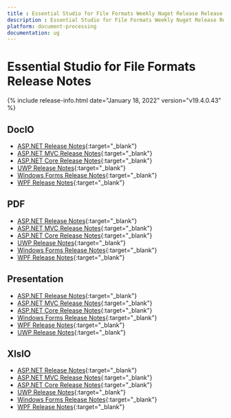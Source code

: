 ```yaml
---
title : Essential Studio for File Formats Weekly Nuget Release Release Notes  
description : Essential Studio for File Formats Weekly Nuget Release Release Notes  
platform: document-processing
documentation: ug
---
```


# Essential Studio for File Formats  Release Notes  

{% include release-info.html date="January 18, 2022" version="v19.4.0.43" %} 

## DocIO

* [ASP.NET Release Notes](/aspnet/release-notes/v19.4.0.43#docio){:target="_blank"}
* [ASP.NET MVC Release Notes](/aspnetmvc/release-notes/v19.4.0.43#docio){:target="_blank"}
* [ASP.NET Core Release Notes](/aspnet-core/release-notes/v19.4.0.43#docio){:target="_blank"}
* [UWP Release Notes](/uwp/release-notes/v19.4.0.43#docio){:target="_blank"}
* [Windows Forms Release Notes](/windowsforms/release-notes/v19.4.0.43#docio){:target="_blank"}
* [WPF Release Notes](/wpf/release-notes/v19.4.0.43#docio){:target="_blank"}


## PDF

* [ASP.NET Release Notes](/aspnet/release-notes/v19.4.0.43#pdf){:target="_blank"}
* [ASP.NET MVC Release Notes](/aspnetmvc/release-notes/v19.4.0.43#pdf){:target="_blank"}
* [ASP.NET Core Release Notes](/aspnet-core/release-notes/v19.4.0.43#pdf){:target="_blank"}
* [UWP Release Notes](/uwp/release-notes/v19.4.0.43#pdf){:target="_blank"}
* [Windows Forms Release Notes](/windowsforms/release-notes/v19.4.0.43#pdf){:target="_blank"}
* [WPF Release Notes](/wpf/release-notes/v19.4.0.43#pdf){:target="_blank"}


## Presentation

* [ASP.NET Release Notes](/aspnet/release-notes/v19.4.0.43#presentation){:target="_blank"}
* [ASP.NET MVC Release Notes](/aspnetmvc/release-notes/v19.4.0.43#presentation){:target="_blank"}
* [ASP.NET Core Release Notes](/aspnet-core/release-notes/v19.4.0.43#presentation){:target="_blank"}
* [Windows Forms Release Notes](/windowsforms/release-notes/v19.4.0.43#presentation){:target="_blank"}
* [WPF Release Notes](/wpf/release-notes/v19.4.0.43#presentation){:target="_blank"}
* [UWP Release Notes](/uwp/release-notes/v19.4.0.43#presentation){:target="_blank"}


## XlsIO

* [ASP.NET Release Notes](/aspnet/release-notes/v19.4.0.43#xlsio){:target="_blank"}
* [ASP.NET MVC Release Notes](/aspnetmvc/release-notes/v19.4.0.43#xlsio){:target="_blank"}
* [ASP.NET Core Release Notes](/aspnet-core/release-notes/v19.4.0.43#xlsio){:target="_blank"}
* [UWP Release Notes](/uwp/release-notes/v19.4.0.43#xlsio){:target="_blank"}
* [Windows Forms Release Notes](/windowsforms/release-notes/v19.4.0.43#xlsio){:target="_blank"}
* [WPF Release Notes](/wpf/release-notes/v19.4.0.43#xlsio){:target="_blank"}